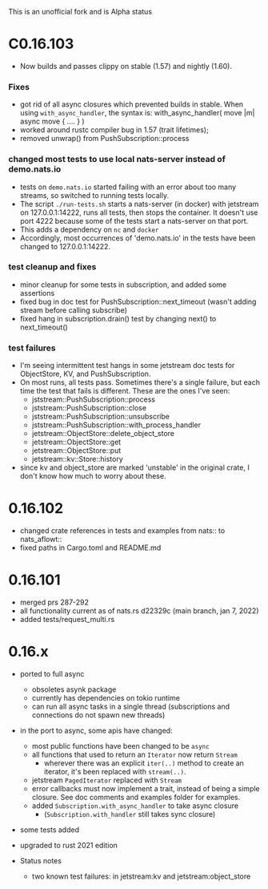 This is an unofficial fork and is Alpha status

# C0.16.103

- Now builds and passes clippy on stable (1.57) and nightly (1.60).

### Fixes

 - got rid of all async closures which prevented builds in stable.
   When using `with_async_handler`, the syntax is:
      with_async_handler( move |m| async move { .... } )
 - worked around rustc compiler bug in 1.57 (trait lifetimes);
 - removed unwrap() from PushSubscription::process

### changed most tests to use local nats-server instead of demo.nats.io

  - tests on `demo.nats.io` started failing with an error about too many streams,
    so switched to running tests locally.
  - The script `./run-tests.sh` starts a nats-server (in docker) with jetstream
    on 127.0.0.1:14222, runs all tests, then stops the container.
    It doesn't use port 4222 because some of the tests start a nats-server on that
    port.
  - This adds a dependency on `nc` and `docker`
  - Accordingly, most occurrences of 'demo.nats.io' in the
  tests have been changed to 127.0.0.1:14222. 

### test cleanup and fixes

  - minor cleanup for some tests in subscription, and added some
  assertions
  - fixed bug in doc test for PushSubscription::next_timeout
  (wasn't adding stream before calling subscribe)
  - fixed hang in subscription.drain() test by changing next() to
  next_timeout()

### test failures

  - I'm seeing intermittent test hangs in some jetstream doc tests for
  ObjectStore, KV, and PushSubscription.
  - On most runs, all tests pass. Sometimes there's a single failure,
  but each time the test that fails is different. These are the ones
  I've seen:
    - jststream::PushSubscription::process
    - jststream::PushSubscription::close
    - jststream::PushSubscription::unsubscribe
    - jststream::PushSubscription::with_process_handler
    - jetstream::ObjectStore::delete_object_store
    - jetstream::ObjectStore::get
    - jetstream::ObjectStore::put
    - jetstream::kv::Store::history
  - since kv and object_store are marked 'unstable' in the original crate,
  I don't know how much to worry about these.

# 0.16.102

  - changed crate references in tests and examples from nats:: to nats_aflowt::
  - fixed paths in Cargo.toml and README.md

# 0.16.101 

  - merged prs 287-292
  - all functionality current as of nats.rs d22329c (main branch, jan 7, 2022)
  - added tests/request_multi.rs

# 0.16.x

- ported to full async
  - obsoletes asynk package
  - currently has dependencies on tokio runtime
  - can run all async tasks in a single thread (subscriptions and 
    connections do not spawn new threads)
- in the port to async, some apis have changed:
  - most public functions have been changed to be `async`
  - all functions that used to return an `Iterator` now return `Stream`
    - wherever there was an explicit `iter(..)` method to create an
    iterator, it's been replaced with `stream(..)`.
  - jetstream `PagedIterator` replaced with `Stream`
  - error callbacks must now implement a trait, instead of being a
  simple closure. See doc comments and examples folder for examples.
  - added `Subscription.with_async_handler` to take async closure
    - (`Subscription.with_handler` still takes sync closure)
- some tests added
- upgraded to rust 2021 edition

- Status notes
  - two known test failures: in jetstream:kv and jetstream:object_store

